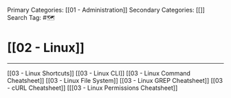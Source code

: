 Primary Categories: [[01 - Administration]] 
Secondary Categories: [[]] 
Search Tag: #🗺  

# [[02 - Linux]]  
***

[[03 - Linux Shortcuts]]
[[03 - Linux CLI]]
[[03 - Linux Command Cheatsheet]] 
[[03 - Linux File System]]
[[03 - Linux GREP Cheatsheet]]
[[03 - cURL Cheatsheet]]
[[[03 - Linux Permissions Cheatsheet]]
